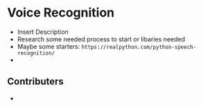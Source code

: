 # Voice Recognition

- Insert Description
- Research some needed process to start or libaries needed
- Maybe some starters: `https://realpython.com/python-speech-recognition/`
- 

## Contributers

- 